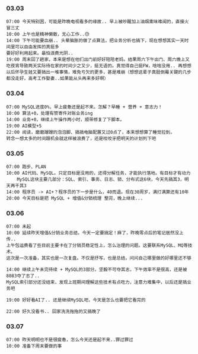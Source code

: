 
### 03.03

	07:00 今天特别困，可能是昨晚电视看多的缘故.. 早上被吵醒加上油烟熏味难闻的，直接火冒三丈
	10:00 上午也是精神懒散，无心工作..😓
	14:00 下午可能要血崩.. 头晕脑胀的做了点算法，把业务分析也搞下，现在想想其实一天时间里可以自由发挥的真挺多
	要好好利用起来。最怕浪费光阴..
	19:00 周末回了趟家，本来是想在他们出门前好好陪陪老妈。结果周六下午出门、周六晚上又吃夜宵导致两天实际待在家的时间少之又少，挺无语的。真觉得自己挺FW，啥啥没用.. 再想想以后怀孕生娃又要搞出一堆事情，难免亏欠的更多，甚是难崩（想想这辈子真挺倒霉关键的几步都没走好，高考工作娶妻..如果能从头再来多好啊）


### 03.04

	07:00 MySQL进度0%，早上疲惫还是起不来。怎解？早睡 + 营养 + 意志力！
	10:00 算法+0，处理有赞寄件对账业务ing
	14:00 业务+0，继续上午操作两小时，顺带修复了下脚本。
	19:00 AI模型+5
	22:00 阅读，磨磨蹭蹭的泡泡脚、搞搞电脑配置又过0点了，本来想想算了睡觉拉到，
	转念一想太多的时间跟机会就这样被浪费了，还是咬咬牙把明天的计划列下吧


### 03.05

	07:00 跑步、PLAN
	10:00 AI代码、MySQL。只定目标是没用的，还得分解任务，才能执行落地。有目标才有动力
		MySQL这块主要几部分：SQL、索引、事务、日志、锁、分布式这6块，今天先搞其3，明天再干其3
	14:00 程序员 -> AI+？程序员的下一步是什么，40而退。现在30周岁，满打满算还有10年
	20:00 今天目标是把 MySQL + 增值&分销梳理 整完，晚上继续... 


### 03.06

	07:00 未起
	10:00 延续昨天增值&分销业务总结，今天一定要搞定！麻了，昨晚零点后的笔记居然没上传..
	上午包运费看了些目前主要卡在了分销员稳定性上，怎么治理的问题。这要联系MySQL、MQ等技术。
	这次是一次准备，其实也是一次复盘。不仅是抒写，也是总结，问问自己哪里做的好哪里还不够
	
	14:00 继续上午未完待续 + MySQL的3部分。坚毅不可夺其志，下午效率不是很高，还是被8083夺了志了.. 
	MySQL索引部分还没结束，发现上班期间理解这些技术有点吃力，注意力难集中，以后还是搞业务吧
	
	19:00 好好看AI了.. 还是继续MySQL吧，今天是怎么也要把它看完的
	
	22:00 好久没看书.. 回家洗洗拖拖的又搞晚了


### 03.07

	07:00 昨天明明也不是很疲惫，怎么今天还是起不来..罪过罪过
	10:00 准备下周末要做的事